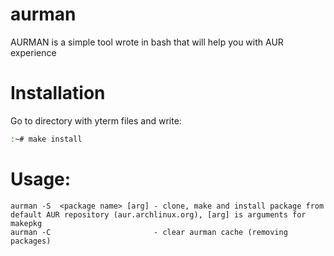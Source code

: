 # aurman
AURMAN is a simple tool wrote in bash that will help you with AUR experience

# Installation
Go to directory with yterm files and write:
```bash
:~# make install
```

# Usage:
    aurman -S  <package name> [arg] - clone, make and install package from default AUR repository (aur.archlinux.org), [arg] is arguments for makepkg
    aurman -C                       - clear aurman cache (removing packages)
